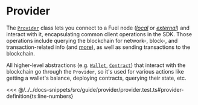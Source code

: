 # Provider

The [`Provider`](../../api/Account/Provider.md) class lets you connect to a Fuel node ([_*local*_](../introduction/getting-started.md#connecting-to-a-local-node) or [_*external*_](../introduction/getting-started.md#connecting-to-the-testnet)) and interact with it, encapsulating common client operations in the SDK. Those operations include querying the blockchain for network-, block-, and transaction-related info (and [more](../../api/Account/Provider.md)), as well as sending transactions to the blockchain.

All higher-level abstractions (e.g. [`Wallet`](../wallets/index.md), [`Contract`](../contracts/index.md)) that interact with the blockchain go through the `Provider`, so it's used for various actions like getting a wallet's balance, deploying contracts, querying their state, etc.

<<< @/../../docs-snippets/src/guide/provider/provider.test.ts#provider-definition{ts:line-numbers}

